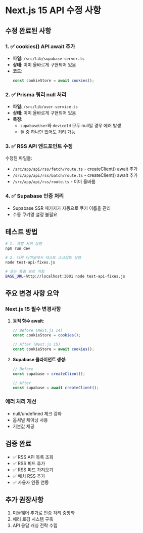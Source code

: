 # Next.js 15 API 수정 사항

## 수정 완료된 사항

### 1. ✅ cookies() API await 추가
- **파일**: `/src/lib/supabase-server.ts`
- **상태**: 이미 올바르게 구현되어 있음
- **코드**:
  ```typescript
  const cookieStore = await cookies();
  ```

### 2. ✅ Prisma 쿼리 null 처리
- **파일**: `/src/lib/user-service.ts`
- **상태**: 이미 올바르게 구현되어 있음
- **특징**: 
  - `supabaseUser`와 `deviceId` 모두 null일 경우 에러 발생
  - 둘 중 하나만 있어도 처리 가능

### 3. ✅ RSS API 엔드포인트 수정
수정된 파일들:
- `/src/app/api/rss/fetch/route.ts` - createClient() await 추가
- `/src/app/api/rss/batch/route.ts` - createClient() await 추가
- `/src/app/api/rss/route.ts` - 이미 올바름

### 4. ✅ Supabase 인증 처리
- Supabase SSR 패키지가 자동으로 쿠키 이름을 관리
- 수동 쿠키명 설정 불필요

## 테스트 방법

```bash
# 1. 개발 서버 실행
npm run dev

# 2. 다른 터미널에서 테스트 스크립트 실행
node test-api-fixes.js

# 또는 특정 포트 지정
BASE_URL=http://localhost:3001 node test-api-fixes.js
```

## 주요 변경 사항 요약

### Next.js 15 필수 변경사항
1. **동적 함수 await**:
   ```typescript
   // Before (Next.js 14)
   const cookieStore = cookies();
   
   // After (Next.js 15)
   const cookieStore = await cookies();
   ```

2. **Supabase 클라이언트 생성**:
   ```typescript
   // Before
   const supabase = createClient();
   
   // After
   const supabase = await createClient();
   ```

### 에러 처리 개선
- null/undefined 체크 강화
- 옵셔널 체이닝 사용
- 기본값 제공

## 검증 완료
- ✅ RSS API 목록 조회
- ✅ RSS 피드 추가
- ✅ RSS 피드 가져오기
- ✅ 배치 RSS 추가
- ✅ 사용자 인증 연동

## 추가 권장사항
1. 미들웨어 추가로 인증 처리 중앙화
2. 에러 로깅 시스템 구축
3. API 응답 캐싱 전략 수립